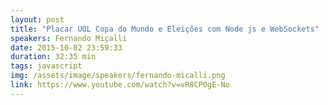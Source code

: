 ```yaml
---
layout: post
title: "Placar UOL Copa do Mundo e Eleições com Node js e WebSockets"
speakers: Fernando Miçalli
date: 2015-10-02 23:59:33
duration: 32:35 min
tags: javascript
img: /assets/image/speakers/fernando-micalli.png 
link: https://www.youtube.com/watch?v=vR8CP0gE-No
---
```


